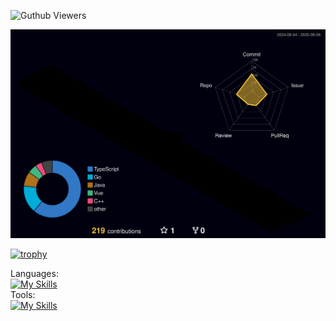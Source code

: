 ![Guthub Viewers](https://komarev.com/ghpvc/?username=mumeinosato)

<p align="left">
<picture>
 <img alt="github profile contributions chart"  src="https://raw.githubusercontent.com/mumeinosato/mumeinosato/refs/heads/main/profile-3d-contrib/profile-night-rainbow.svg" />
</picture>


<!-- <p align="left"> 
  <a href="https://github.com/mumeinosato/mumeinosato">
    <img src="https://img.shields.io/github/watchers/mumeinosato/mumeinosato?style=social" alt="mumeinosato" />
  </a>
  <a href="https://twitter.com/mumeinosato">
    <img height="20" src="https://img.shields.io/twitter/follow/mumeinosato" />
  </a>
  <a href="https://www.youtube.com/channel/UCpb92184AP2Ffhyf7u2bD3w">
    <img height="20" src="https://img.shields.io/youtube/channel/views/UCpb92184AP2Ffhyf7u2bD3w" />
  </a>
  <a href="https://github.com/mumeinosato">
    <img height="20" src="https://img.shields.io/github/followers/mumeinosato?style=social" />
</p>
  
[![mumeinosato's GitHub stats](https://github-readme-stats.vercel.app/api?username=mumeinosato)](https://github.com/anuraghazra/github-readme-stats)
[![Top Langs](https://github-readme-stats.vercel.app/api/top-langs/?username=mumeinosato&layout=compact)](https://github.com/anuraghazra/github-readme-stats)
 -->
 
<!--[![GitHub Streak](https://github-profile-trophy.vercel.app/?username=mumeinosato&theme=onedark)](https://git.io/streak-stats)　-->

[![trophy](https://github-profile-trophy.vercel.app/?username=mumeinosato)](https://github.com/ryo-ma/github-profile-trophy)
  
Languages:<br>
[![My Skills](https://skillicons.dev/icons?i=bash,c,cs,cpp,go,rust,py,ts,html,css,react,nextjs,remix,vue,nuxtjs,nestjs,prisma,discordjs,flutter,dotnet)](https://skillicons.dev)<br/>
Tools:<br>
[![My Skills](https://skillicons.dev/icons?i=discord,github,anaconda,nodejs,ubuntu,nginx,mongodb,mysql,grafana,docker,kubernetes,cloudflare,vscode,visualstudio,idea,androidstudio,vim,blender)](https://skillicons.dev)

